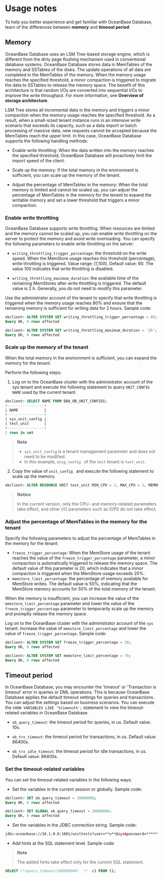 # Usage notes

To help you better experience and get familiar with OceanBase Database, learn of the differences between **memory** and **timeout period**.

## Memory
OceanBase Database uses an LSM Tree-based storage engine, which is different from the dirty page flushing mechanism used in conventional database systems. OceanBase Database stores data in MemTables of the memory and SSTables of the disks. The update operations of all data are completed in the MemTables of the memory. When the memory usage reaches the specified threshold, a minor compaction is triggered to migrate the data to SSTables to release the memory space. The benefit of this architecture is that random I/Os are converted into sequential I/Os to improve the write throughput. For more information, see **Overview of storage architecture**.

LSM Tree stores all incremental data in the memory and triggers a minor compaction when the memory usage reaches the specified threshold. As a result, when a small-sized tenant instance runs in an intensive write scenario that exceeds its capacity, such as a data import or batch processing of massive data, new requests cannot be accepted because the MemTables reach the upper limit. In this case, OceanBase Database supports the following handling methods:

* Enable write throttling: When the data written into the memory reaches the specified threshold, OceanBase Database will proactively limit the import speed of the client.

* Scale up the memory: If the total memory in the environment is sufficient, you can scale up the memory of the tenant.

* Adjust the percentage of MemTables in the memory: When the total memory is limited and cannot be scaled up, you can adjust the percentage of MemTables in the memory for the tenant to expand the writable memory and set a lower threshold that triggers a minor compaction.

### Enable write throttling

OceanBase Database supports write throttling. When resources are limited and the memory cannot be scaled up, you can enable write throttling on the server to protect the memory and avoid write overloading. You can specify the following parameters to enable write throttling on the server:

* `writing_throttling_trigger_percentage`: the threshold on the write speed. When the MemStore usage reaches this threshold (percentage), write throttling is triggered. Value range: [1,100]. Default value: 60. The value 100 indicates that write throttling is disabled.

* `writing_throttling_maximum_duration`: the available time of the remaining MemStores after write throttling is triggered. The default value is 2 h. Generally, you do not need to modify this parameter.

Use the administrator account of the tenant to specify that write throttling is triggered when the memory usage reaches 80% and ensure that the remaining memory is sufficient for writing data for 2 hours. Sample code:
```sql
obclient> ALTER SYSTEM SET writing_throttling_trigger_percentage = 80;
Query OK, 0 rows affected

obclient> ALTER SYSTEM SET writing_throttling_maximum_duration = '2h';
Query OK, 0 rows affected
```
### Scale up the memory of the tenant

When the total memory in the environment is sufficient, you can expand the memory for the tenant.

Perform the following steps:

1. Log on to the OceanBase cluster with the administrator account of the sys tenant and execute the following statement to query `UNIT_CONFIG NAME` used by the current tenant.
```sql
obclient> SELECT NAME FROM DBA_OB_UNIT_CONFIGS;
+-----------------+
| NAME            |
+-----------------+
| sys_unit_config |
| test_unit       |
+-----------------+
2 rows in set
```
> **Note**
>
> * `sys_unit_config` is a tenant management parameter and does not need to be modified.
> * In this example, `unig_config ` of the `test` tenant is `test_unit`.

2. Copy the value of `unit_config ` and execute the following statement to scale up the memory.
```sql
obclient> ALTER RESOURCE UNIT test_unit MIN_CPU = 2, MAX_CPU = 2, MEMORY_SIZE = '10G', MAX_IOPS = 10000, MIN_IOPS = 10000;
```
> **Notice**
>
> In the current version, only the CPU- and memory-related parameters take effect, and other I/O parameters such as IOPS do not take effect.

### Adjust the percentage of MemTables in the memory for the tenant

Specify the following parameters to adjust the percentage of MemTables in the memory for the tenant:

* `freeze_trigger_percentage`: When the MemStore usage of the tenant reaches the value of the `freeze_trigger_percentage` parameter, a minor compaction is automatically triggered to release the memory space. The default value of this parameter is 20, which indicates that a minor compaction is triggered when the MemStore usage exceeds 20%.
* `memstore_limit_percentage`: the percentage of memory available for MemStore writes. The default value is 50%, indicating that the MemStore memory accounts for 50% of the total memory of the tenant.

When the memory is insufficient, you can increase the value of the `memstore_limit_percentage` parameter and lower the value of the `freeze_trigger_percentage` parameter to temporarily scale up the memory and promptly release the memory space.

Log on to the OceanBase cluster with the administrator account of the `sys` tenant. Increase the value of `memstore_limit_percentage` and lower the value of `freeze_trigger_percentage`. Sample code:
```sql
obclient> ALTER SYSTEM SET freeze_trigger_percentage = 20;
Query OK, 0 rows affected

obclient> ALTER SYSTEM SET memstore_limit_percentage = 70;
Query OK, 0 rows affected
```
## Timeout period

In OceanBase Database, you may encounter the 'timeout' or 'Transaction is timeout' error in queries or DML operations. This is because OceanBase Database applies the default timeout settings for queries and transactions. You can adjust the settings based on business scenarios.
You can execute the `SHOW VARIABLES LIKE '%timeout%';` statement to view the timeout-related variables in OceanBase Database.

* `ob_query_timeout`: the timeout period for queries, in us. Default value: 10s.

* `ob_trx_timeout`: the timeout period for transactions, in us. Default value: 86400s.

* `ob_trx_idle_timeout`: the timeout period for idle transactions, in us. Default value: 86400s.

### Set the timeout-related variables

You can set the timeout-related variables in the following ways:

* Set the variables in the current session or globally. Sample code:
```sql
obclient> SET ob_query_timeout = 10000000;
Query OK, 0 rows affected

obclient> SET GLOBAL ob_query_timeout = 10000000;
Query OK, 0 rows affected
```

* Set the variables in the JDBC connection string. Sample code:
```html
jdbc:oceanbase://10.1.0.0:1001/unittests?user=**u**@sys&password=******&sessionVariables = ob_query_timeout = 60000000000,ob_trx_timeout = 60000000000&xxxx
```

* Add hints at the SQL statement level. Sample code:

> **Note**
>
> The added hints take effect only for the current SQL statement.

```sql
SELECT /*+query_timeout(100000000)  */  c1 FROM t1;
```

